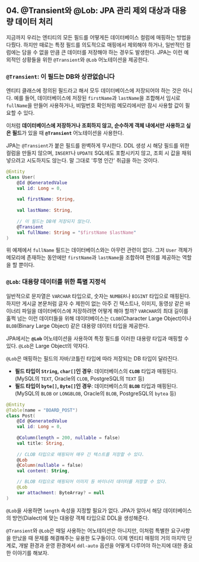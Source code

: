 ## 04\. @Transient와 @Lob: JPA 관리 제외 대상과 대용량 데이터 처리

지금까지 우리는 엔티티의 모든 필드를 어떻게든 데이터베이스 컬럼에 매핑하는 방법을 다뤘다. 하지만 때로는 특정 필드를 의도적으로 매핑에서 제외해야 하거나, 일반적인 컬럼에는 담을 수 없을 만큼 큰 데이터를 저장해야 하는 경우도 발생한다. JPA는 이런 예외적인 상황들을 위한 `@Transient`와 `@Lob` 어노테이션을 제공한다.

### **`@Transient`: 이 필드는 DB와 상관없습니다**

엔티티 클래스에 정의된 필드라고 해서 모두 데이터베이스에 저장되어야 하는 것은 아니다. 예를 들어, 데이터베이스에 저장된 `firstName`과 `lastName`을 조합해서 임시로 `fullName`을 만들어 사용하거나, 비밀번호 확인처럼 메모리에서만 잠시 사용할 값이 필요할 수 있다.

이처럼 **데이터베이스에 저장하거나 조회하지 않고, 순수하게 객체 내에서만 사용하고 싶은 필드**가 있을 때 **`@Transient`** 어노테이션을 사용한다.

JPA는 `@Transient`가 붙은 필드를 완벽하게 무시한다. DDL 생성 시 해당 필드를 위한 컬럼을 만들지 않으며, `INSERT`나 `UPDATE` SQL에도 포함시키지 않고, 조회 시 값을 채워 넣으려고 시도하지도 않는다. 말 그대로 '투명 인간' 취급을 하는 것이다.

```kotlin
@Entity
class User(
    @Id @GeneratedValue
    val id: Long = 0,
    
    val firstName: String,
    
    val lastName: String,
    
    // 이 필드는 DB에 저장되지 않는다.
    @Transient
    val fullName: String = "$firstName $lastName"
)
```

위 예제에서 `fullName` 필드는 데이터베이스와는 아무런 관련이 없다. 그저 `User` 객체가 메모리에 존재하는 동안에만 `firstName`과 `lastName`을 조합하여 편의를 제공하는 역할을 할 뿐이다.

### **`@Lob`: 대용량 데이터를 위한 특별 지정석**

일반적으로 문자열은 `VARCHAR` 타입으로, 숫자는 `NUMBER`나 `BIGINT` 타입으로 매핑된다. 하지만 게시글 본문처럼 글자 수 제한이 없는 아주 긴 텍스트나, 이미지, 동영상 같은 바이너리 파일을 데이터베이스에 저장하려면 어떻게 해야 할까? `VARCHAR`의 최대 길이를 훌쩍 넘는 이런 데이터들을 위해 데이터베이스는 `CLOB`(Character Large Object)이나 `BLOB`(Binary Large Object) 같은 대용량 데이터 타입을 제공한다.

JPA에서는 **`@Lob`** 어노테이션을 사용하여 특정 필드를 이러한 대용량 타입과 매핑할 수 있다. `@Lob`은 Large Object의 약자다.

`@Lob`은 매핑하는 필드의 자바/코틀린 타입에 따라 저장되는 DB 타입이 달라진다.

  * **필드 타입이 `String`, `char[]`인 경우**: 데이터베이스의 **`CLOB`** 타입과 매핑된다. (MySQL의 `TEXT`, Oracle의 `CLOB`, PostgreSQL의 `TEXT` 등)
  * **필드 타입이 `byte[]`, `Byte[]`인 경우**: 데이터베이스의 **`BLOB`** 타입과 매핑된다. (MySQL의 `BLOB` or `LONGBLOB`, Oracle의 `BLOB`, PostgreSQL의 `bytea` 등)

<!-- end list -->

```kotlin
@Entity
@Table(name = "BOARD_POST")
class Post(
    @Id @GeneratedValue
    val id: Long = 0,
    
    @Column(length = 200, nullable = false)
    val title: String,
    
    // CLOB 타입으로 매핑되어 매우 긴 텍스트를 저장할 수 있다.
    @Lob
    @Column(nullable = false)
    val content: String,

    // BLOB 타입으로 매핑되어 이미지 등 바이너리 데이터를 저장할 수 있다.
    @Lob
    var attachment: ByteArray? = null
)
```

`@Lob`을 사용하면 `length` 속성을 지정할 필요가 없다. JPA가 알아서 해당 데이터베이스의 방언(Dialect)에 맞는 대용량 객체 타입으로 DDL을 생성해준다.

`@Transient`와 `@Lob`은 매일 사용하는 어노테이션은 아니지만, 이처럼 특별한 요구사항을 만났을 때 문제를 해결해주는 유용한 도구들이다. 이제 엔티티 매핑의 거의 마지막 단계로, 개발 환경과 운영 환경에서 `ddl-auto` 옵션을 어떻게 다루어야 하는지에 대한 중요한 이야기를 해보자.